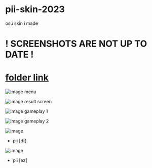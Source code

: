 # pii-skin-2023
osu skin i made

  # ! SCREENSHOTS ARE NOT UP TO DATE !

# [folder link](https://drive.google.com/drive/folders/1xNOAA7iElDA_jUw7kxbxD5Vb7KKSWq8m?usp=sharing)

![image](https://media.discordapp.net/attachments/559987269466062860/1071668623791378432/screenshot3055.jpg?width=805&height=453)
menu

![image](https://media.discordapp.net/attachments/559987269466062860/1071668622818287716/screenshot3056.jpg?width=805&height=453)
result screen

![image](https://media.discordapp.net/attachments/559987269466062860/1071668623296446504/screenshot3053.jpg?width=805&height=453)
gameplay 1

![image](https://media.discordapp.net/attachments/559987269466062860/1071668623531319327/screenshot3054.jpg?width=805&height=453)
gameplay 2

![image](https://media.discordapp.net/attachments/559987269466062860/1071898483474300938/screenshot3064.jpg?width=1202&height=676)
- pii [dt]

![image](https://media.discordapp.net/attachments/559987269466062860/1071897461968343132/screenshot3063.jpg?width=1202&height=676)
- pii [ez]
